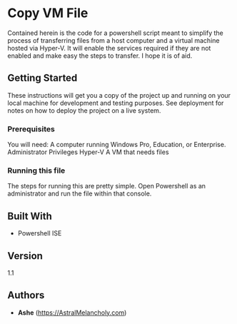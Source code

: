 # Copy VM File

Contained herein is the code for a powershell script meant to simplify the process of transferring files from a host computer and a virtual machine hosted via Hyper-V. It will enable the services required if they are not enabled and make easy the steps to transfer. I hope it is of aid.

## Getting Started

These instructions will get you a copy of the project up and running on your local machine for development and testing purposes. See deployment for notes on how to deploy the project on a live system.

### Prerequisites

You will need:
A computer running Windows Pro, Education, or Enterprise.
Administrator Privileges
Hyper-V
A VM that needs files

### Running this file

The steps for running this are pretty simple. Open Powershell as an administrator and run the file within that console.

## Built With

* Powershell ISE

## Version

1.1

## Authors

* **Ashe** (https://AstralMelancholy.com)
